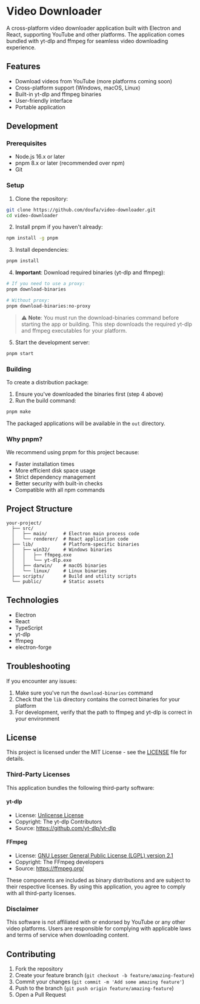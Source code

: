 # Video Downloader

A cross-platform video downloader application built with Electron and React, supporting YouTube and other platforms. The application comes bundled with yt-dlp and ffmpeg for seamless video downloading experience.

## Features

- Download videos from YouTube (more platforms coming soon)
- Cross-platform support (Windows, macOS, Linux)
- Built-in yt-dlp and ffmpeg binaries
- User-friendly interface
- Portable application

## Development

### Prerequisites

- Node.js 16.x or later
- pnpm 8.x or later (recommended over npm)
- Git

### Setup

1. Clone the repository:
```bash
git clone https://github.com/doufa/video-downloader.git
cd video-downloader
```

2. Install pnpm if you haven't already:
```bash
npm install -g pnpm
```

3. Install dependencies:
```bash
pnpm install
```

4. **Important**: Download required binaries (yt-dlp and ffmpeg):
```bash
# If you need to use a proxy:
pnpm download-binaries

# Without proxy:
pnpm download-binaries:no-proxy
```

> ⚠️ **Note**: You must run the download-binaries command before starting the app or building. This step downloads the required yt-dlp and ffmpeg executables for your platform.

5. Start the development server:
```bash
pnpm start
```

### Building

To create a distribution package:

1. Ensure you've downloaded the binaries first (step 4 above)
2. Run the build command:
```bash
pnpm make
```

The packaged applications will be available in the `out` directory.

### Why pnpm?

We recommend using pnpm for this project because:
- Faster installation times
- More efficient disk space usage
- Strict dependency management
- Better security with built-in checks
- Compatible with all npm commands

## Project Structure

```
your-project/
  ├── src/
  │   ├── main/      # Electron main process code
  │   └── renderer/  # React application code
  ├── lib/           # Platform-specific binaries
  │   ├── win32/     # Windows binaries
  │   │   ├── ffmpeg.exe
  │   │   └── yt-dlp.exe
  │   ├── darwin/    # macOS binaries
  │   └── linux/     # Linux binaries
  ├── scripts/       # Build and utility scripts
  └── public/        # Static assets
```

## Technologies

- Electron
- React
- TypeScript
- yt-dlp
- ffmpeg
- electron-forge

## Troubleshooting

If you encounter any issues:

1. Make sure you've run the `download-binaries` command
2. Check that the `lib` directory contains the correct binaries for your platform
3. For development, verify that the path to ffmpeg and yt-dlp is correct in your environment

## License

This project is licensed under the MIT License - see the [LICENSE](LICENSE) file for details.

### Third-Party Licenses

This application bundles the following third-party software:

#### yt-dlp
- License: [Unlicense License](https://github.com/yt-dlp/yt-dlp/blob/master/LICENSE)
- Copyright: The yt-dlp Contributors
- Source: https://github.com/yt-dlp/yt-dlp

#### FFmpeg
- License: [GNU Lesser General Public License (LGPL) version 2.1](https://www.ffmpeg.org/legal.html)
- Copyright: The FFmpeg developers
- Source: https://ffmpeg.org/

These components are included as binary distributions and are subject to their respective licenses. By using this application, you agree to comply with all third-party licenses.

### Disclaimer

This software is not affiliated with or endorsed by YouTube or any other video platforms. Users are responsible for complying with applicable laws and terms of service when downloading content.

## Contributing

1. Fork the repository
2. Create your feature branch (`git checkout -b feature/amazing-feature`)
3. Commit your changes (`git commit -m 'Add some amazing feature'`)
4. Push to the branch (`git push origin feature/amazing-feature`)
5. Open a Pull Request